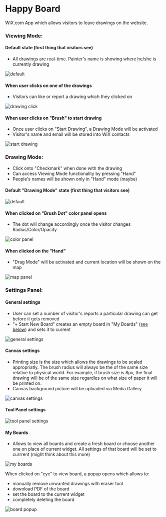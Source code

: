 # Happy Board
WiX.com App which allows visitors to leave drawings on the website.

### Viewing Mode:

#### Default state (first thing that visitors see)
- All drawings are real-time. Painter's name is showing where he/she is currently drawing

![default](https://github.com/andreywix/whiteboard-tpa/raw/master/wireframes/default.png)

#### When user clicks on one of the drawings
- Visitors can like or report a drawing which they clicked on

![drawing click](https://github.com/andreywix/whiteboard-tpa/raw/master/wireframes/click-drawing.png)

#### When user clicks on "Brush" to start drawing
- Once user clicks on "Start Drawing", a Drawing Mode will be activated
- Visitor's name and email will be stored into WiX contacts

![start drawing](https://github.com/andreywix/whiteboard-tpa/raw/master/wireframes/start-drawing-panel.png)

### Drawing Mode:
- Click onto "Checkmark" when done with the drawing
- Can access Viewing Mode functionality by pressing "Hand"
- People's names will be shown only in "Hand" mode (maybe)

#### Default "Drawing Mode" state (first thing that visitors see)
![default](https://github.com/andreywix/whiteboard-tpa/raw/master/wireframes/selected.png)

#### When clicked on "Brush Dot" color panel opens
- The dot will change accordingly once the visitor changes Radius/Color/Opacity

![color panel](https://github.com/andreywix/whiteboard-tpa/raw/master/wireframes/animated/color-panel.gif)

#### When clicked on the "Hand"
- "Drag Mode" will be activated and current location will be shown on the map

![map panel](https://github.com/andreywix/whiteboard-tpa/raw/master/wireframes/map-panel.png)


### Settings Panel:

#### General settings
- User can set a number of visitor's reports a particular drawing can get before it gets removed
- "+ Start New Board" creates an empty board in "My Boards" ([see below](https://github.com/andreywix/whiteboard-tpa/blob/master/README.md#my-boards)) and sets it to current

![general settings](https://github.com/andreywix/whiteboard-tpa/raw/master/wireframes/general-settings.png)

#### Canvas settings
- Printing size is the size which allows the drawings to be scaled appropriatly. The brush radius will always be the of the same size relative to physical world. For example, if brush size is 8px, the final drawing will be of the same size regardles on what size of paper it will be printed on.
- Canvas background picture will be uploaded via Media Gallery

![canvas settings](https://github.com/andreywix/whiteboard-tpa/raw/master/wireframes/canvas-settings.png)

#### Tool Panel settings
![tool panel settings](https://github.com/andreywix/whiteboard-tpa/raw/master/wireframes/panel-settings.png)

#### My Boards
- Allows to view all boards and create a fresh board or choose another one on place of current widget. All settings of that board will be set to currrent (might think about this more)

![my boards](https://github.com/andreywix/whiteboard-tpa/raw/master/wireframes/boards-settings.png)

When clicked on "eye" to view board, a popup opens which allows to:
- manually remove unwanted drawings with eraser tool
- download PDF of the board
- set the board to the current widget
- completely deleting the board

![board popup](https://github.com/andreywix/whiteboard-tpa/raw/master/wireframes/animated/popup.gif)

